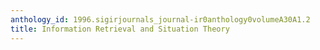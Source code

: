 ```yaml
---
anthology_id: 1996.sigirjournals_journal-ir0anthology0volumeA30A1.2
title: Information Retrieval and Situation Theory
---
```

